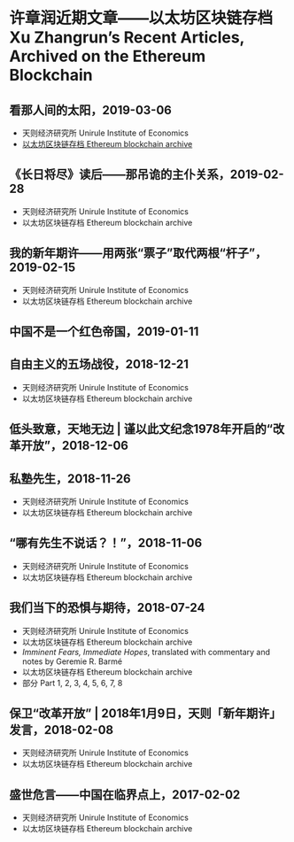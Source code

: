 # 许章润近期文章——以太坊区块链存档<br>Xu Zhangrun’s Recent Articles, Archived on the Ethereum Blockchain
## 看那人间的太阳，2019-03-06
- 天则经济研究所 Unirule Institute of Economics
- [以太坊区块链存档 Ethereum blockchain archive](https://etherscan.io/tx/0x75320017df8aceab423235b2022fd36258cb765538846f3eaed57e0b668c6a23)
## 《长日将尽》读后——那吊诡的主仆关系，2019-02-28
- 天则经济研究所 Unirule Institute of Economics
- 以太坊区块链存档 Ethereum blockchain archive
## 我的新年期许——用两张“票子”取代两根“杆子”，2019-02-15
- 天则经济研究所 Unirule Institute of Economics
- 以太坊区块链存档 Ethereum blockchain archive
## 中国不是一个红色帝国，2019-01-11
## 自由主义的五场战役，2018-12-21
- 天则经济研究所 Unirule Institute of Economics
- 以太坊区块链存档 Ethereum blockchain archive
## 低头致意，天地无边 | 谨以此文纪念1978年开启的“改革开放”，2018-12-06
## 私塾先生，2018-11-26
- 天则经济研究所 Unirule Institute of Economics
- 以太坊区块链存档 Ethereum blockchain archive
## “哪有先生不说话？！”，2018-11-06
- 天则经济研究所 Unirule Institute of Economics
- 以太坊区块链存档 Ethereum blockchain archive
## 我们当下的恐惧与期待，2018-07-24
- 天则经济研究所 Unirule Institute of Economics
- 以太坊区块链存档 Ethereum blockchain archive
- *Imminent Fears, Immediate Hopes*, translated with commentary and notes by Geremie R. Barmé
- 以太坊区块链存档 Ethereum blockchain archive
- 部分 Part 1, 2, 3, 4, 5, 6, 7, 8
## 保卫“改革开放” | 2018年1月9日，天则「新年期许」发言，2018-02-08
- 天则经济研究所 Unirule Institute of Economics
- 以太坊区块链存档 Ethereum blockchain archive
## 盛世危言——中国在临界点上，2017-02-02
- 天则经济研究所 Unirule Institute of Economics
- 以太坊区块链存档 Ethereum blockchain archive
